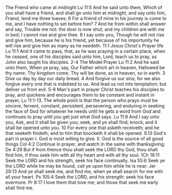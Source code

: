 The Friend who came at midnight
Lu 11:5 And he said unto them, Which of you shall have a friend, and shall go unto him at midnight, and say unto him, Friend, lend me three loaves; 6 For a friend of mine in his journey is come to me, and I have nothing to set before him? 7 And he from within shall answer and say, Trouble me not: the door is now shut, and my children are with me in bed; I cannot rise and give thee. 8 I say unto you, Though he will not rise and give him, because he is his friend, yet because of his importunity he will rise and give him as many as he needeth.
11:1 Jesus Christ&apos;s Prayer life Lu 11:1 And it came to pass, that, as he was praying in a certain place, when he ceased, one of his disciples said unto him, Lord, teach us to pray, as John also taught his disciples.
2-4 The Model Prayer Lu 11:2 And he said unto them, When ye pray, say, Our Father which art in heaven, Hallowed be thy name. Thy kingdom come. Thy will be done, as in heaven, so in earth. 3 Give us day by day our daily bread. 4 And forgive us our sins; for we also forgive every one that is indebted to us. And lead us not into temptation; but deliver us from evil. 
5-8 Man's part in prayer
Christ teaches his disciples to pray, and quickens and encourages them to be constant and instant in prayer, Lu 11:1-13. The whole point is that the person who prays must be sincere, fervent, constant, persistent, persevering, and enduring in seeking the face of God for whatever he needs until he gets a word from God and continues to pray until you get just what God says. Lu 11:9 And I say unto you, Ask, and it shall be given you; seek, and ye shall find; knock, and it shall be opened unto you. 10 For every one that asketh receiveth; and he that seeketh findeth; and to him that knocketh it shall be opened.
9.13 God's part in prayer
I. God is most willing to give.
II. God is the source of all good things
Col 4:2 Continue in prayer, and watch in the same with thanksgiving; De 4:29 But if from thence thou shalt seek the LORD thy God, thou shalt find him, if thou seek him with all thy heart and with all thy soul. 1Ch 16:11 Seek the LORD and his strength, seek his face continually. Isa 55:6 Seek ye the LORD while he may be found, call ye upon him while he is near: Jer 29:13 And ye shall seek me, and find me, when ye shall search for me with all your heart. Ps 105:4 Seek the LORD, and his strength: seek his face evermore. Pr 8:17 I love them that love me; and those that seek me early shall find me.
